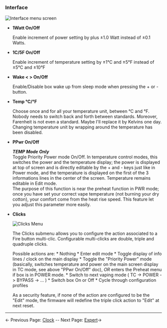 ### Interface

![Interface menu screen](http://i345.photobucket.com/albums/p374/ClockSelect/eVic/interface_zpshqw8kg89.png)

 * __1Watt On/Off__

   Enable increment of power setting by plus ±1.0 Watt instead of ±0.1 Watts.

  * __1C/5F On/Off__
  
    Enable increment of temperature setting by ±1°C and ±5°F instead of ±5°C and ±10°F

  * __Wake < > On/Off__

    Enable/Disable box wake up from sleep mode when pressing the + or - button.

  * __Temp °C/°F__

    Choose once and for all your temperature unit, between °C and °F. Nobody needs to switch back and forth between standards. Moreover, Farenheit is not even a standard. Maybe I'll replace it by Kelvins one day. Changing temperature unit by wrapping around the temperature has been disabled.

  * __PPwr On/Off__
  
    *__TEMP Mode Only__*  
    Toggle Priority Power mode On/Off. In temperature control modes, this switches the power and the temperature display; the power is displayed at top of screen and is directly editable by the + and - keys just like in Power mode, and the temperature is displayed on the first of the 3 informations lines in the center of the screen. Temperature remains editable in Edit mode.  
    The purpose of this function is near the preheat function in PWR mode; once you have set your correct vape temperature (not burning your dry cotton), your comfort come from the heat rise speed. This feature let you adjust this parameter more easily.

  * __Clicks__
  
    ![Clicks Menu](http://i345.photobucket.com/albums/p374/ClockSelect/clicks_zpsoqy6ngvh.png)
        
    The Clicks submenu allows you to configure the action associated to a Fire button multi-clic. Configurable multi-clicks are double, triple and quadruple clicks.

    Possible actions are:
        * Nothing
        * Enter edit mode
        * Toggle display of info lines / clock on the main display
        * Toggle the "Priority Power" mode (basically, switches temperature and power on the main screen display in TC mode, see above "PPwr On/Off" doc), *OR* enters the Preheat menu if box is in POWER mode.
        * Switch to next vaping mode ( TC -> POWER -> BYPASS -> ... )
        * Switch box On or Off
        * Cycle through configuration profiles

    As a security feature, if none of the action are configured to be the "Edit" mode, the firmware will redefine the triple click action to "Edit" at next reset.

-----

← Previous Page: [Clock](clock_en.md) --  Next Page: [Expert](expert_en.md)→

